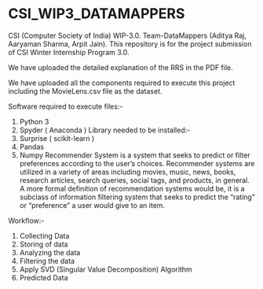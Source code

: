 # CSI_WIP3_DATAMAPPERS
CSI (Computer Society of India) WIP-3.0. Team-DataMappers (Aditya Raj, Aaryaman Sharma, Arpit Jain).
This repository is for the project submission of CSI Winter Internship Program 3.0.

We have uploaded the detailed explanation of the RRS in the PDF file.

We have uploaded all the components required to execute this project including the MovieLens.csv file as the dataset.

Software required to execute files:-
1. Python 3 
2. Spyder ( Anaconda )
Library needed to be installed:-
1. Surprise ( scikit-learn )
2. Pandas
3. Numpy
Recommender System is a system that seeks to predict or filter preferences according to the user’s choices. Recommender systems are utilized in a variety of areas including movies, music, news, books, research articles, search queries, social tags, and products, in general. A more formal definition of recommendation systems would be, it is a subclass of information filtering system that seeks to predict the “rating” or “preference” a user would give to an item.

Workflow:-
1. Collecting Data
2. Storing of data
3. Analyzing the data
4. Filtering the data
5. Apply SVD (Singular Value Decomposition) Algorithm
6. Predicted Data  

